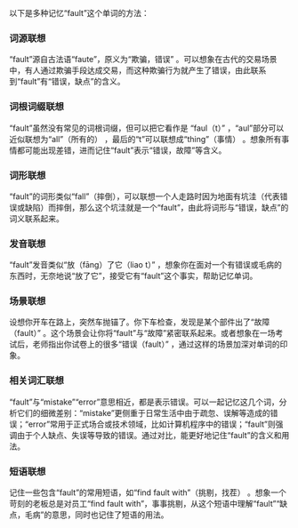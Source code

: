 以下是多种记忆“fault”这个单词的方法：

### 词源联想
“fault”源自古法语“faute”，原义为“欺骗，错误” 。可以想象在古代的交易场景中，有人通过欺骗手段达成交易，而这种欺骗行为就产生了错误，由此联系到“fault”有“错误，缺点”的含义。 

### 词根词缀联想 
“fault”虽然没有常见的词根词缀，但可以把它看作是 “faul（t）” ，“aul”部分可以近似联想为“all”（所有的） ，最后的“t”可以联想成“thing”（事情） 。想象所有事情都可能出现差错，进而记住“fault”表示“错误，故障”等含义。 

### 词形联想 
“fault”的词形类似“fall”（摔倒），可以联想一个人走路时因为地面有坑洼（代表错误或缺陷）而摔倒，那么这个坑洼就是一个“fault”，由此将词形与“错误，缺点”的词义联系起来。 

### 发音联想 
“fault”发音类似“放（fāng）了它（liao t）” ，想象你在面对一个有错误或毛病的东西时，无奈地说“放了它”，接受它有“fault”这个事实，帮助记忆单词。 

### 场景联想 
设想你开车在路上，突然车抛锚了。你下车检查，发现是某个部件出了“故障（fault）” 。这个场景会让你将“fault”与“故障”紧密联系起来。或者想象在一场考试后，老师指出你试卷上的很多“错误（fault）” ，通过这样的场景加深对单词的印象。 

### 相关词汇联想 
“fault”与“mistake”“error”意思相近，都是表示错误。可以一起记忆这几个词，分析它们的细微差别：“mistake”更侧重于日常生活中由于疏忽、误解等造成的错误；“error”常用于正式场合或技术领域，比如计算机程序中的错误；“fault”则强调由于个人缺点、失误等导致的错误。通过对比，能更好地记住“fault”的含义和用法。 

### 短语联想 
记住一些包含“fault”的常用短语，如“find fault with”（挑剔，找茬） 。想象一个苛刻的老板总是对员工“find fault with”，事事挑剔，从这个短语中理解“fault”“缺点，毛病”的意思，同时也记住了短语的用法。 